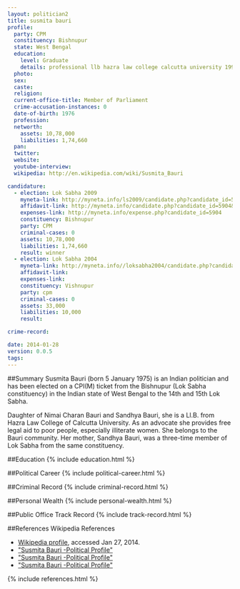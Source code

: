 ```yaml
---
layout: politician2
title: susmita bauri
profile: 
  party: CPM
  constituency: Bishnupur
  state: West Bengal
  education: 
    level: Graduate
    details: professional llb hazra law college calcutta university 1998
  photo: 
  sex: 
  caste: 
  religion: 
  current-office-title: Member of Parliament
  crime-accusation-instances: 0
  date-of-birth: 1976
  profession: 
  networth: 
    assets: 10,78,000
    liabilities: 1,74,660
  pan: 
  twitter: 
  website: 
  youtube-interview: 
  wikipedia: http://en.wikipedia.com/wiki/Susmita_Bauri

candidature: 
  - election: Lok Sabha 2009
    myneta-link: http://myneta.info/ls2009/candidate.php?candidate_id=5904
    affidavit-link: http://myneta.info/candidate.php?candidate_id=5904&scan=original
    expenses-link: http://myneta.info/expense.php?candidate_id=5904
    constituency: Bishnupur 
    party: CPM
    criminal-cases: 0
    assets: 10,78,000
    liabilities: 1,74,660
    result: winner 
  - election: Lok Sabha 2004
    myneta-link: http://myneta.info//loksabha2004/candidate.php?candidate_id=5431
    affidavit-link: 
    expenses-link: 
    constituency: Vishnupur 
    party: cpm
    criminal-cases: 0
    assets: 33,000
    liabilities: 10,000
    result:  

crime-record: 

date: 2014-01-28
version: 0.0.5
tags: 
---
```

##Summary
Susmita Bauri (born 5 January 1975) is an Indian politician and has been elected on a CPI(M) ticket from the Bishnupur (Lok Sabha constituency) in the Indian state of West Bengal to the 14th and 15th Lok Sabha.

Daughter of Nimai Charan Bauri and Sandhya Bauri, she is a Ll.B. from Hazra Law College of Calcutta University. As an advocate she provides free legal aid to poor people, especially illiterate women. She belongs to the Bauri community. Her mother, Sandhya Bauri, was a three-time member of Lok Sabha from the same constituency.


##Education
{% include education.html %}


##Political Career
{% include political-career.html %}


##Criminal Record
{% include criminal-record.html %}


##Personal Wealth
{% include personal-wealth.html %}


##Public Office Track Record
{% include track-record.html %}


##References
Wikipedia References
- [Wikipedia profile]({{page.profile.wikipedia}}), accessed Jan 27, 2014.
- ["Susmita Bauri -Political Profile"][wiki1]
- ["Susmita Bauri -Political Profile"][wiki2]
- ["Susmita Bauri -Political Profile"][wiki3]

[wiki1]: http://westbengalelectionresult.com/susmita-bauri-political-profilecontact-blogs-news-address/321
[wiki2]: http://india.gov.in/govt/loksabhampbiodata.php?mpcode=4193
[wiki3]: http://www.telegraphindia.com/1040207/asp/bengal/story_2871158.asp


{% include references.html %}